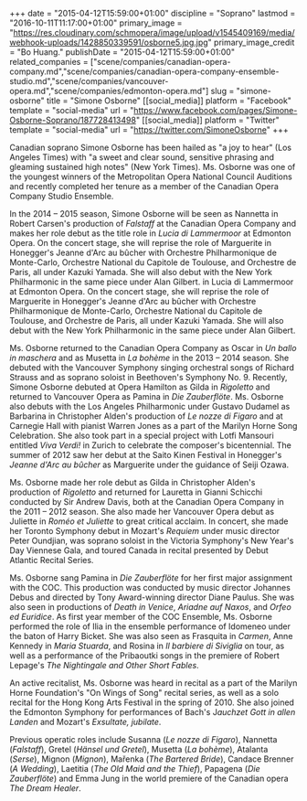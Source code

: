 +++
date = "2015-04-12T15:59:00+01:00"
discipline = "Soprano"
lastmod = "2016-10-11T11:17:00+01:00"
primary_image = "https://res.cloudinary.com/schmopera/image/upload/v1545409169/media/webhook-uploads/1428850339591/osborne5.jpg.jpg"
primary_image_credit = "Bo Huang."
publishDate = "2015-04-12T15:59:00+01:00"
related_companies = ["scene/companies/canadian-opera-company.md","scene/companies/canadian-opera-company-ensemble-studio.md","scene/companies/vancouver-opera.md","scene/companies/edmonton-opera.md"]
slug = "simone-osborne"
title = "Simone Osborne"
[[social_media]]
platform = "Facebook"
template = "social-media"
url = "https://www.facebook.com/pages/Simone-Osborne-Soprano/187728413498"
[[social_media]]
platform = "Twitter"
template = "social-media"
url = "https://twitter.com/SimoneOsborne"
+++

<p>
	Canadian soprano Simone Osborne has been hailed as "a joy to hear" (Los Angeles Times) with "a sweet and clear sound, sensitive phrasing and gleaming sustained high notes" (New York Times). Ms. Osborne was one of the youngest winners of the Metropolitan Opera National Council Auditions and recently completed her tenure as a member of the Canadian Opera Company Studio Ensemble.
</p>
<p>
	In the 2014 – 2015 season, Simone Osborne will be seen as Nannetta in Robert Carsen's production of <em>Falstaff</em> at the Canadian Opera Company and makes her role debut as the title role in <em>Lucia di Lammermoor</em> at Edmonton Opera. On the concert stage, she will reprise the role of Marguerite in Honegger's Jeanne d'Arc au bûcher with Orchestre Philharmonique de Monte-Carlo, Orchestre National du Capitole de Toulouse, and Orchestre de Paris, all under Kazuki Yamada. She will also debut with the New York Philharmonic in the same piece under Alan Gilbert. <span class="hidden">in Lucia di Lammermoor at Edmonton Opera. On the concert stage, she will reprise the role of Marguerite in Honegger's Jeanne d'Arc au bûcher with Orchestre Philharmonique de Monte-Carlo, Orchestre National du Capitole de Toulouse, and Orchestre de Paris, all under Kazuki Yamada. She will also debut with the New York Philharmonic in the same piece under Alan Gilbert. </span>
</p>
<p>
	Ms. Osborne returned to the Canadian Opera Company as Oscar in <em>Un ballo in maschera</em> and as Musetta in <em>La bohème</em> in the 2013 – 2014 season. She debuted with the Vancouver Symphony singing orchestral songs of Richard Strauss and as soprano soloist in Beethoven's Symphony No. 9. Recently, Simone Osborne debuted at Opera Hamilton as Gilda in <em>Rigoletto</em> and returned to Vancouver Opera as Pamina in <em>Die Zauberflöte</em>. Ms. Osborne also debuts with the Los Angeles Philharmonic under Gustavo Dudamel as Barbarina in Christopher Alden's production of <em>Le nozze di Figaro</em> and at Carnegie Hall with pianist Warren Jones as a part of the Marilyn Horne Song Celebration. She also took part in a special project with Lotfi Mansouri entitled <em>Viva Verdi!</em> in Zurich to celebrate the composer's bicentennial. The summer of 2012 saw her debut at the Saito Kinen Festival in Honegger's <em>Jeanne d'Arc au bûcher</em> as Marguerite under the guidance of Seiji Ozawa.
</p>
<p>
	Ms. Osborne made her role debut as Gilda in Christopher Alden's production of <em>Rigoletto</em> and returned for Lauretta in Gianni Schicchi conducted by Sir Andrew Davis, both at the Canadian Opera Company in the 2011 – 2012 season. She also made her Vancouver Opera debut as Juliette in <em>Roméo et Juliette</em> to great critical acclaim. In concert, she made her Toronto Symphony debut in Mozart's <em>Requiem</em> under music director Peter Oundjian, was soprano soloist in the Victoria Symphony's New Year's Day Viennese Gala, and toured Canada in recital presented by Debut Atlantic Recital Series.
</p>
<p>
	Ms. Osborne sang Pamina in <em>Die Zauberflöte</em> for her first major assignment with the COC. This production was conducted by music director Johannes Debus and directed by Tony Award-winning director Diane Paulus. She was also seen in productions of <em>Death in Venice</em>, <em>Ariadne auf Naxos</em>, and <em>Orfeo ed Euridice</em>. As first year member of the COC Ensemble, Ms. Osborne performed the role of Ilia in the ensemble performance of Idomeneo under the baton of Harry Bicket. She was also seen as Frasquita in <em>Carmen</em>, Anne Kennedy in <em>Maria Stuarda</em>, and Rosina in <em>Il barbiere di Siviglia</em> on tour, as well as a performance of the Pribaoutki songs in the premiere of Robert Lepage's <em>The Nightingale and Other Short Fables</em>.
</p>
<p>
	An active recitalist, Ms. Osborne was heard in recital as a part of the Marilyn Horne Foundation's "On Wings of Song" recital series, as well as a solo recital for the Hong Kong Arts Festival in the spring of 2010. She also joined the Edmonton Symphony for performances of Bach's J<em>auchzet Gott in allen Landen</em> and Mozart's <em>Exsultate, jubilate</em>.
</p>
<p>
	Previous operatic roles include Susanna (<em>Le nozze di Figaro</em>), Nannetta (<em>Falstaff</em>), Gretel (<em>Hänsel und Gretel</em>), Musetta (<em>La bohème</em>), Atalanta (<em>Serse</em>), Mignon (<em>Mignon</em>), Mařenka (<em>The Bartered Bride</em>), Candace Brenner (<em>A Wedding</em>), Laetitia (<em>The Old Maid and the Thief</em>), Papagena (<em>Die Zauberflöte</em>) and Emma Jung in the world premiere of the Canadian opera <em>The Dream Healer</em>.
</p>
